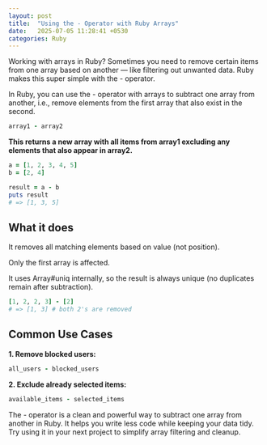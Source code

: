 ```yaml
---
layout: post
title:  "Using the - Operator with Ruby Arrays"
date:   2025-07-05 11:28:41 +0530
categories: Ruby
---
```


Working with arrays in Ruby? Sometimes you need to remove certain items from one array based on another — like filtering out unwanted data. Ruby makes this super simple with the - operator.

In Ruby, you can use the - operator with arrays to subtract one array from another, i.e., remove elements from the first array that also exist in the second.

```ruby
array1 - array2
```
**This returns a new array with all items from array1 excluding any elements that also appear in array2.**

```ruby
a = [1, 2, 3, 4, 5]
b = [2, 4]

result = a - b
puts result
# => [1, 3, 5]
```

## What it does
It removes all matching elements based on value (not position).

Only the first array is affected.

It uses Array#uniq internally, so the result is always unique (no duplicates remain after subtraction).

```ruby
[1, 2, 2, 3] - [2]
# => [1, 3] # both 2's are removed
```

## Common Use Cases

**1. Remove blocked users:**
```ruby
all_users - blocked_users
```

**2. Exclude already selected items:**
```ruby
available_items - selected_items
```
The - operator is a clean and powerful way to subtract one array from another in Ruby. It helps you write less code while keeping your data tidy. Try using it in your next project to simplify array filtering and cleanup.
